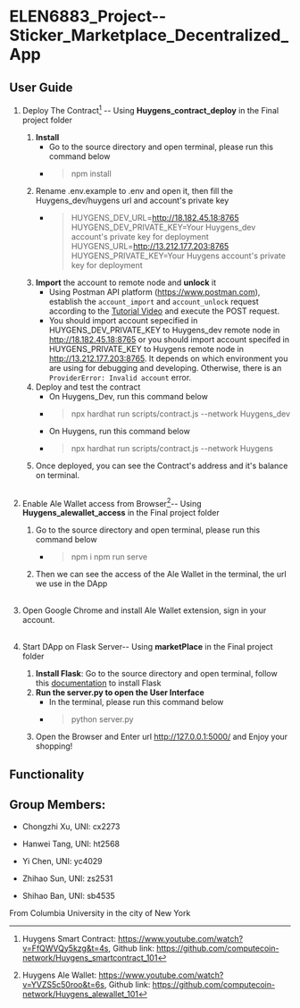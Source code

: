 # ELEN6883_Project--Sticker_Marketplace_Decentralized_App

## User Guide
1. Deploy The Contract[^1] -- Using **Huygens_contract_deploy** in the Final project folder<br/>
    1. **Install**
        - Go to the source directory and open terminal, please run this command below
        - > npm install
    2. Rename .env.example to .env and open it, then fill the Huygens_dev/huygens url and account's private key
        - > HUYGENS_DEV_URL=http://18.182.45.18:8765<br/>
            HUYGENS_DEV_PRIVATE_KEY=Your Huygens_dev account's private key for deployment<br/>
            HUYGENS_URL=http://13.212.177.203:8765<br/>
            HUYGENS_PRIVATE_KEY=Your Huygens account's private key for deployment
    3. **Import** the account to remote node and **unlock** it
        - Using Postman API platform (https://www.postman.com), establish the ```account_import``` and ```account_unlock``` request according to the [Tutorial Video](https://www.youtube.com/watch?v=FfQWVQy5kzg&t=4s) and execute the POST request.
        - You should import account sepecified in HUYGENS_DEV_PRIVATE_KEY to Huygens_dev remote node in http://18.182.45.18:8765 or you should import account specifed in HUYGENS_PRIVATE_KEY to Huygens remote node in http://13.212.177.203:8765. It depends on which environment you are using for debugging and developing. Otherwise, there is an ```ProviderError: Invalid account``` error.<br/>
    4. Deploy and test the contract
        - On Huygens_Dev, run this command below  
        - > npx hardhat run scripts/contract.js --network Huygens_dev
        - On Huygens, run this command below  
        - > npx hardhat run scripts/contract.js --network Huygens
    5. Once deployed, you can see the Contract's address and it's balance on terminal.
    <br/>

2. Enable Ale Wallet access from Browser[^2]-- Using **Huygens_alewallet_access** in the Final project folder<br/>
    1. Go to the source directory and open terminal, please run this command below 
        - > npm i
          > npm run serve
    2. Then we can see the access of the Ale Wallet in the terminal, the url we use in the DApp<br/>
    <br/>
    
3. Open Google Chrome and install Ale Wallet extension, sign in your account.<br/><br/>

4. Start DApp on Flask Server-- Using **marketPlace** in the Final project folder<br/>
    1.  **Install Flask**:
    Go to the source directory and open terminal, follow this [documentation](https://flask.palletsprojects.com/en/2.1.x/installation/) to install Flask<br/>
    2.  **Run the server.py to open the User Interface**
        - In the terminal, please run this command below
        - > python server.py
    3. Open the Browser and Enter url http://127.0.0.1:5000/ and Enjoy your shopping!<br/> 


## Functionality


## Group Members:

- Chongzhi Xu, UNI: cx2273

- Hanwei Tang, UNI: ht2568

- Yi Chen, UNI: yc4029

- Zhihao Sun, UNI: zs2531

- Shihao Ban, UNI: sb4535

From Columbia University in the city of New York


[^1]: Huygens Smart Contract: https://www.youtube.com/watch?v=FfQWVQy5kzg&t=4s, Github link: https://github.com/computecoin-network/Huygens_smartcontract_101
[^2]: Huygens Ale Wallet: https://www.youtube.com/watch?v=YVZS5c50roo&t=6s, Github link: https://github.com/computecoin-network/Huygens_alewallet_101
